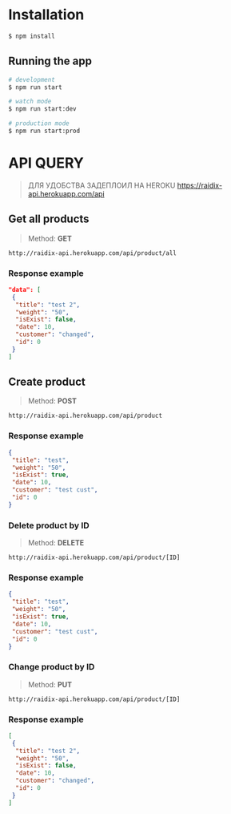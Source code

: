 # Installation

```bash
$ npm install
```

## Running the app

```bash
# development
$ npm run start

# watch mode
$ npm run start:dev

# production mode
$ npm run start:prod
```

# API QUERY
> ДЛЯ УДОБСТВА ЗАДЕПЛОИЛ НА HEROKU
https://raidix-api.herokuapp.com/api
## Get all products
> Method: **GET** 
```
http://raidix-api.herokuapp.com/api/product/all
```
### Response example
```json
"data": [
 {
  "title": "test 2",
  "weight": "50",
  "isExist": false,
  "date": 10,
  "customer": "changed",
  "id": 0
 }
]
```

## Create product
> Method: **POST** 
```
http://raidix-api.herokuapp.com/api/product
```
### Response example
```json
{
 "title": "test",
 "weight": "50",
 "isExist": true,
 "date": 10,
 "customer": "test cust",
 "id": 0
}
```

### Delete product by ID
> Method: **DELETE** 
```
http://raidix-api.herokuapp.com/api/product/[ID]
```
### Response example
```json
{
 "title": "test",
 "weight": "50",
 "isExist": true,
 "date": 10,
 "customer": "test cust",
 "id": 0
}
```

### Change product by ID
> Method: **PUT** 
```
http://raidix-api.herokuapp.com/api/product/[ID]
```
### Response example
```json
[
 {
  "title": "test 2",
  "weight": "50",
  "isExist": false,
  "date": 10,
  "customer": "changed",
  "id": 0
 }
]
```



